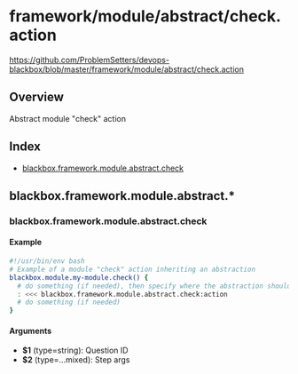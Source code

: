 # framework/module/abstract/check.action

https://github.com/ProblemSetters/devops-blackbox/blob/master/framework/module/abstract/check.action

## Overview

Abstract module "check" action

## Index

* [blackbox.framework.module.abstract.check](#blackboxframeworkmoduleabstractcheck)

## blackbox.framework.module.abstract.*

### blackbox.framework.module.abstract.check

#### Example

```bash
#!/usr/bin/env bash
# Example of a module "check" action inheriting an abstraction
blackbox.module.my-module.check() {
  # do something (if needed), then specify where the abstraction should be applied
  : <<< blackbox.framework.module.abstract.check:action
  # do something (if needed)
}
```

#### Arguments

* **$1** (type=string): Question ID
* **$2** (type=...mixed): Step args

